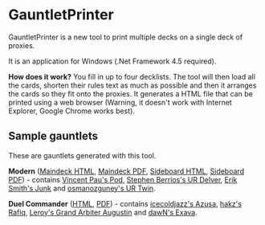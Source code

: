 # GauntletPrinter

GauntletPrinter is a new tool to print multiple decks on a single deck of proxies.

It is an application for Windows (.Net Framework 4.5 required).

**How does it work?** You fill in up to four decklists. The tool will then load all the cards, shorten their rules text as much as possible and then it arranges the cards so they fit onto the proxies. It generates a HTML file that can be printed using a web browser (Warning, it doesn't work with Internet Explorer, Google Chrome works best).

Sample gauntlets
---------------------------
These are gauntlets generated with this tool.

**Modern** ([Maindeck HTML](http://puu.sh/ev6wB/4d4807ad6c.html), [Maindeck PDF](http://puu.sh/ev6K9/a091052d3d.pdf), [Sideboard HTML](http://puu.sh/ev7rr/cc15abe19b.html), [Sideboard PDF](http://puu.sh/ev7pT/eb2baaecbd.pdf)) - contains [Vincent Pau's Pod](http://www.mtggoldfish.com/deck/258973), [Stephen Berrios's UR Delver](http://www.mtggoldfish.com/deck/258717), [Erik Smith's Junk](http://www.mtggoldfish.com/deck/258960) and [osmanozguney's UR Twin](http://www.mtggoldfish.com/deck/258740).

**Duel Commander** ([HTML](http://puu.sh/ev68N/0f68c63fea.html), [PDF](http://puu.sh/ev5zV/bcd1e22dbd.pdf)) - contains [icecoldjazz's Azusa](http://www.mtgsalvation.com/forums/the-game/commander-edh/forum-1-vs-1-commander-decklists/564451-azusa-lost-but-seeking-aka-ramp-dec), [hakz's Rafiq](http://forums.mtgsalvation.com/showthread.php?t=392838), [Leroy's Grand Arbiter Augustin](http://forums.mtgsalvation.com/showthread.php?t=497498) and [dawN's Exava](http://forums.mtgsalvation.com/showthread.php?t=341982).
